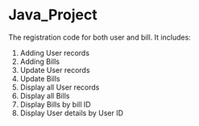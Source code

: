 # Java_Project

The registration code for both user and bill. It includes:

1. Adding User records
2. Adding Bills
3. Update User records
4. Update Bills
5. Display all User records
6. Display all Bills
7. Display Bills by bill ID
8. Display User details by User ID
